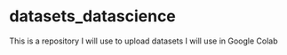 # datasets_datascience
This is a repository I will use to upload datasets I will use in Google Colab
